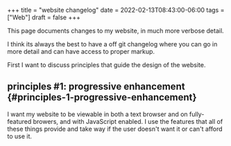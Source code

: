 +++
title = "website changelog"
date = 2022-02-13T08:43:00-06:00
tags = ["Web"]
draft = false
+++

This page documents changes to my website, in much more verbose detail.

I think its always the best to have a off git changelog where you can go in more detail and can have access to proper markup.

First I want to discuss principles that guide the design of the website.


## principles #1: progressive enhancement {#principles-1-progressive-enhancement}

I want my website to be viewable in both a text browser and on fully-featured browers, and with JavaScript enabled. I use the features that all of these things provide and take way if the user doesn't want it or can't afford to use it.